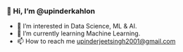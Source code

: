 ### 👋 Hi, I’m @upinderkahlon
- 👀 I’m interested in Data Science, ML & AI.
- 🌱 I’m currently learning Machine Learning.
- 📫 How to reach me upinderjeetsingh2001@gmail.com

